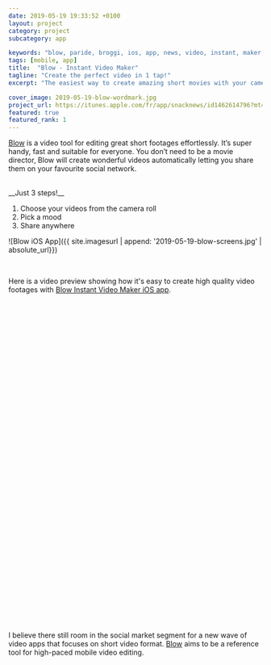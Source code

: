 ```yaml
---
date: 2019-05-19 19:33:52 +0100
layout: project
category: project
subcategory: app

keywords: "blow, paride, broggi, ios, app, news, video, instant, maker, editor"
tags: [mobile, app]
title:  "Blow - Instant Video Maker"
tagline: "Create the perfect video in 1 tap!"
excerpt: "The easiest way to create amazing short movies with your camera roll videos."

cover_image: 2019-05-19-blow-wordmark.jpg
project_url: https://itunes.apple.com/fr/app/snacknews/id1462614796?mt=8
featured: true
featured_rank: 1
---
```


[Blow](https://itunes.apple.com/fr/app/snacknews/id1462614796?mt=8) is a video tool for editing great short footages effortlessly. It’s super handy, fast and suitable for everyone. You don’t need to be a movie director, Blow will create wonderful videos automatically letting you share them on your favourite social network.

<br>
__Just 3 steps!__

1. Choose your videos from the camera roll
2. Pick a mood
3. Share anywhere

![Blow iOS App]({{ site.imagesurl | append: '2019-05-19-blow-screens.jpg' | absolute_url}})

<br>

Here is a video preview showing how it's easy to create high quality video footages with [Blow Instant Video Maker iOS app](https://itunes.apple.com/fr/app/snacknews/id1462614796?mt=8).

<div class="video-wrapper-special" style="height:640px;">
  <script src="https://geo.dailymotion.com/player/x4tg.js" data-video="k5wRH7vElU8dBquWcNb"></script>
</div>


I believe there still room in the social market segment for a new wave of video apps that focuses on short video format.
[Blow](https://itunes.apple.com/fr/app/snacknews/id1462614796?mt=8) aims to be a reference tool for high-paced mobile video editing.
